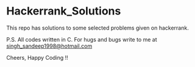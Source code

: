 # Hackerrank_Solutions
This repo has solutions to some selected problems given on hackerrank.

P.S. All codes written in C. For hugs and bugs write to me at singh_sandeep1998@hotmail.com 

Cheers, 
Happy Coding !!
